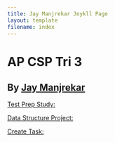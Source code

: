 ```yaml
---
title: Jay Manjrekar Jeykll Page
layout: template
filename: index
--- 
```


# AP CSP Tri 3

## By [Jay Manjrekar](https://github.com/jaymanjrekar)

[Test Prep Study:](https://jaymanjrekar.github.io/Jay-s-Personal-Repository/testprepstudy)

[Data Structure Project:](https://jaymanjrekar.github.io/Jay-s-Personal-Repository/datastructureproject)

[Create Task:](https://jaymanjrekar.github.io/Jay-s-Personal-Repository/createtask)
